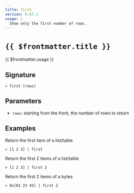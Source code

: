 ```yaml
---
title: first
version: 0.67.1
usage: |
  Show only the first number of rows.
---
```


# <code>{{ $frontmatter.title }}</code>

<div style='white-space: pre-wrap;'>{{ $frontmatter.usage }}</div>

## Signature

```> first (rows)```

## Parameters

 -  `rows`: starting from the front, the number of rows to return

## Examples

Return the first item of a list/table
```shell
> [1 2 3] | first
```

Return the first 2 items of a list/table
```shell
> [1 2 3] | first 2
```

Return the first 2 items of a bytes
```shell
> 0x[01 23 45] | first 2
```
